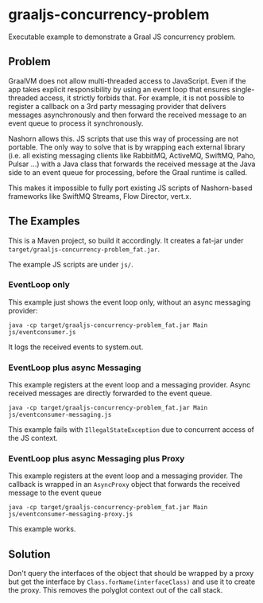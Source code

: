 # graaljs-concurrency-problem

Executable example to demonstrate a Graal JS concurrency problem.

## Problem

GraalVM does not allow multi-threaded access to JavaScript. Even if the app takes explicit responsibility by using
an event loop that ensures single-threaded access, it strictly forbids that. For example, it is not possible to
register a callback on a 3rd party messaging provider that delivers messages asynchronously and then forward the 
received message to an event queue to process it synchronously. 

Nashorn allows this. JS scripts that use this way of processing are not portable. The only way to solve that is by wrapping 
each external library (i.e. all existing messaging clients like RabbitMQ, ActiveMQ, SwiftMQ, Paho, Pulsar ...) with 
a Java class that forwards the received message at the Java side to an event queue for processing, before the Graal runtime
is called. 

This makes it impossible to fully port existing JS scripts of Nashorn-based frameworks like SwiftMQ Streams, Flow Director, vert.x.

## The Examples

This is a Maven project, so build it accordingly. It creates a fat-jar under `target/graaljs-concurrency-problem_fat.jar`.

The example JS scripts are under `js/`.

### EventLoop only

This example just shows the event loop only, without an async messaging provider:

`java -cp target/graaljs-concurrency-problem_fat.jar Main js/eventconsumer.js`

It logs the received events to system.out.

### EventLoop plus async Messaging

This example registers at the event loop and a messaging provider. Async received messages are directly forwarded to the
event queue.  

`java -cp target/graaljs-concurrency-problem_fat.jar Main js/eventconsumer-messaging.js`

This example fails with `IllegalStateException` due to concurrent access of the JS context.

### EventLoop plus async Messaging plus Proxy

This example registers at the event loop and a messaging provider. The callback is wrapped in an `AsyncProxy` object that
forwards the received message to the event queue

`java -cp target/graaljs-concurrency-problem_fat.jar Main js/eventconsumer-messaging-proxy.js`

This example works. 

## Solution

Don't query the interfaces of the object that should be wrapped by a proxy but get the interface by `Class.forName(interfaceClass)`
and use it to create the proxy. This removes the polyglot context out of the call stack.
